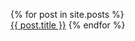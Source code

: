 
  {% for post in site.posts %}
   <br/>
      <a href="{{ post.url }}">{{ post.title }}</a>
  {% endfor %}
